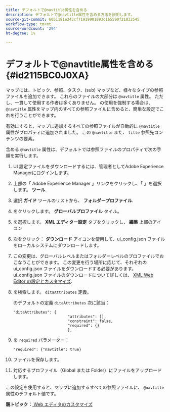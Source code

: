 ```yaml
---
title: デフォルトで@navtitle属性を含める
description: デフォルトで@navtitle属性を含める方法を説明します。
source-git-commit: 6051181e243cf71919901093c1b5590f21832545
workflow-type: tm+mt
source-wordcount: '294'
ht-degree: 1%

---
```



# デフォルトで@navtitle属性を含める {#id2115BC0J0XA}

マップには、トピック、参照、タスク、\(sub\) マップなど、様々なタイプの参照ファイルを追加できます。 これらのファイルの大部分は `@navtitle` 属性。 ただし、一貫して使用する作者は多くありません。 の使用を強制する場合は、 `@navtitle` 属性をマップ内のすべての参照ファイルに含めると、簡単な設定でこれを行うことができます。

有効にすると、マップに追加するすべての参照ファイルが自動的に `@navtitle` 属性がプロパティに追加されました。 この `@navtitle` また、 `title` 参照先コンテンツの要素。

含める `@navtitle` 属性は、デフォルトでは参照ファイルのプロパティで次の手順を実行します。

1. UI 設定ファイルをダウンロードするには、管理者としてAdobe Experience Managerにログインします。

1. 上部の「 Adobe Experience Manager 」リンクをクリックし、「 」を選択します。 **ツール**.
1. 選択 **ガイド** ツールのリストから、 **フォルダープロファイル**.
1. をクリックします。 **グローバルプロファイル** タイル。
1. を選択します。 **XML エディター設定** タブをクリックし、 **編集** 上部のアイコン
1. 次をクリック： **ダウンロード** アイコンを使用して、ui\_config.json ファイルをローカルシステムにダウンロードします。
1. この変更は、グローバルレベルまたはフォルダーレベルのプロファイルでおこなうことができます。 この変更を行う場所に応じて、それぞれの ui\_config.json ファイルをダウンロードする必要があります。 ui\_config.json ファイルのダウンロードについて詳しくは、 [XML Web Editor の設定とカスタマイズ](conf-folder-level.md#id2065G300O5Z).

1. を検索します。 `ditaAttributes` 定義。

   のデフォルトの定義 `ditaAttributes` 次に該当：

   ```
   "ditaAttributes": {
                           "attributes": [],
                           "constraint": false,
                           "required": {}
                           },
   ```

1. を `required` パラメーター：

   ```
   "required": {"navtitle": true}
   ```

1. ファイルを保存します。

1. 対応するプロファイル（Global または Folder）にファイルをアップロードします。


この設定を使用すると、マップに追加するすべての参照ファイルに、 `@navtitle` 属性のデフォルト値です。

**親トピック：**[ Web エディタのカスタマイズ](conf-web-editor.md)

